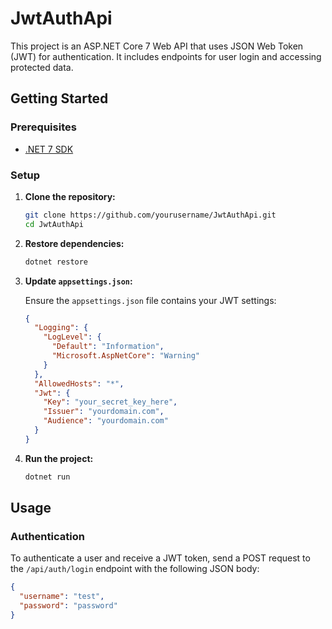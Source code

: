 # JwtAuthApi

This project is an ASP.NET Core 7 Web API that uses JSON Web Token (JWT) for authentication. It includes endpoints for user login and accessing protected data.

## Getting Started

### Prerequisites

- [.NET 7 SDK](https://dotnet.microsoft.com/download/dotnet/7.0)

### Setup

1. **Clone the repository:**

    ```bash
    git clone https://github.com/yourusername/JwtAuthApi.git
    cd JwtAuthApi
    ```

2. **Restore dependencies:**

    ```bash
    dotnet restore
    ```

3. **Update `appsettings.json`:**

    Ensure the `appsettings.json` file contains your JWT settings:

    ```json
    {
      "Logging": {
        "LogLevel": {
          "Default": "Information",
          "Microsoft.AspNetCore": "Warning"
        }
      },
      "AllowedHosts": "*",
      "Jwt": {
        "Key": "your_secret_key_here",
        "Issuer": "yourdomain.com",
        "Audience": "yourdomain.com"
      }
    }
    ```

4. **Run the project:**

    ```bash
    dotnet run
    ```

## Usage

### Authentication

To authenticate a user and receive a JWT token, send a POST request to the `/api/auth/login` endpoint with the following JSON body:

```json
{
  "username": "test",
  "password": "password"
}
